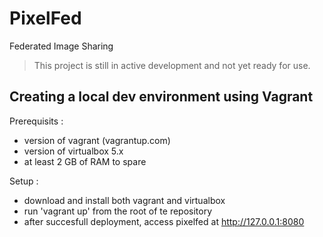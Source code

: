 # PixelFed 
Federated Image Sharing

> This project is still in active development and not yet ready for use.

## Creating a local dev environment using Vagrant 

Prerequisits : 
 - version of vagrant (vagrantup.com)
 - version of virtualbox 5.x
 - at least 2 GB of RAM to spare 

Setup : 
 - download and install both vagrant and virtualbox 
 - run 'vagrant up' from the root of te repository 
 - after succesfull deployment, access pixelfed at 
   http://127.0.0.1:8080


